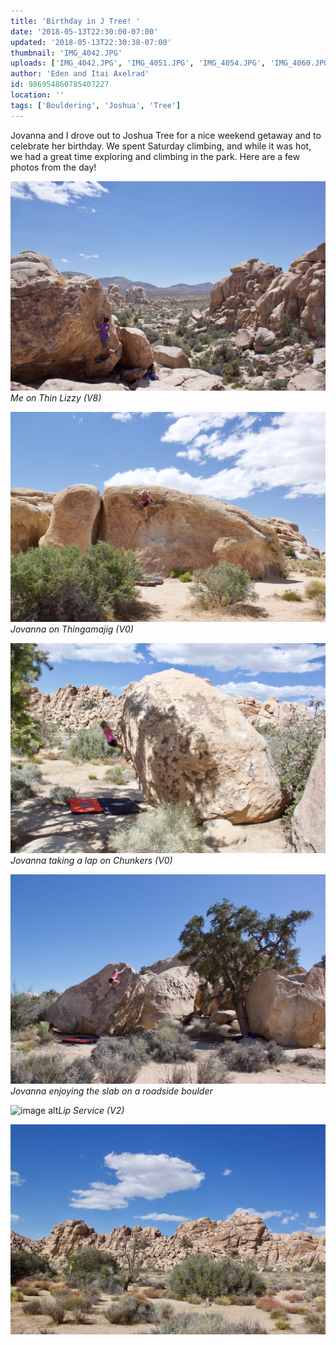 ```yaml
---
title: 'Birthday in J Tree! '
date: '2018-05-13T22:30:00-07:00'
updated: '2018-05-13T22:30:38-07:00'
thumbnail: 'IMG_4042.JPG'
uploads: ['IMG_4042.JPG', 'IMG_4051.JPG', 'IMG_4054.JPG', 'IMG_4060.JPG', 'IMG_4076.JPG', 'IMG_4078.JPG']
author: 'Eden and Itai Axelrad'
id: 986954860785407227
location: ''
tags: ['Bouldering', 'Joshua', 'Tree']
---
```


Jovanna and I drove out to Joshua Tree for a nice weekend getaway and to celebrate her birthday. We spent Saturday climbing, and while it was hot, we had a great time exploring and climbing in the park. Here are a few photos from the day! 

![image alt](uploads/IMG_4042.JPG)*Me on Thin Lizzy (V8)*

![image alt](uploads/IMG_4051.JPG)*Jovanna on Thingamajig (V0)*

![image alt](uploads/IMG_4054.JPG)*Jovanna taking a lap on Chunkers (V0)*

![image alt](uploads/IMG_4060.JPG)*Jovanna enjoying the slab on a roadside boulder*

![image alt](https://4.bp.blogspot.com/-EnFKBGwR6YI/Wvj5xYbMyGI/AAAAAAAADAQ/r8DRRJKIUWUv54HU9ryfQ0A1S8BI_O8gQCLcBGAs/s640/IMG_4076.JPG)*Lip Service (V2)*

![image alt](uploads/IMG_4078.JPG)

